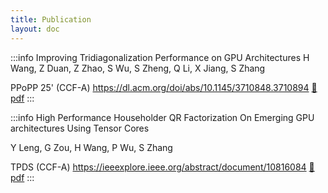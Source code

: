 ```yaml
---
title: Publication
layout: doc
---
```

:::info Improving Tridiagonalization Performance on GPU Architectures
H Wang, Z Duan, Z Zhao, S Wu, S Zheng, Q Li, X Jiang, S Zhang

PPoPP 25' (CCF-A) https://dl.acm.org/doi/abs/10.1145/3710848.3710894  [:page_facing_up:pdf](https://ruinique-alibaba-oss.oss-cn-chengdu.aliyuncs.com/Wang%20%E7%AD%89%20-%202025%20-%20Improving%20Tridiagonalization%20Performance%20on%20GPU%20Architectures.pdf)
:::

:::info High Performance Householder QR Factorization On Emerging GPU architectures Using Tensor Cores

Y Leng, G Zou, H Wang, P Wu, S Zhang

TPDS (CCF-A) https://ieeexplore.ieee.org/abstract/document/10816084 [:page_facing_up:pdf](https://ruinique-alibaba-oss.oss-cn-chengdu.aliyuncs.com/Leng%20%E7%AD%89%20-%202025%20-%20High%20Performance%20Householder%20QR%20Factorization%20on%20Emerging%20GPU%20Architectures%20Using%20Tensor%20Cores.pdf)
:::